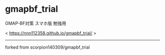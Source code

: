 # gmapbf_trial

GMAP-BF対策 スマホ版
勉強用

< https://nnn112358.github.io/gmapbf_trial/ >


----
forked from scorpion140309/gmapbf_trial
